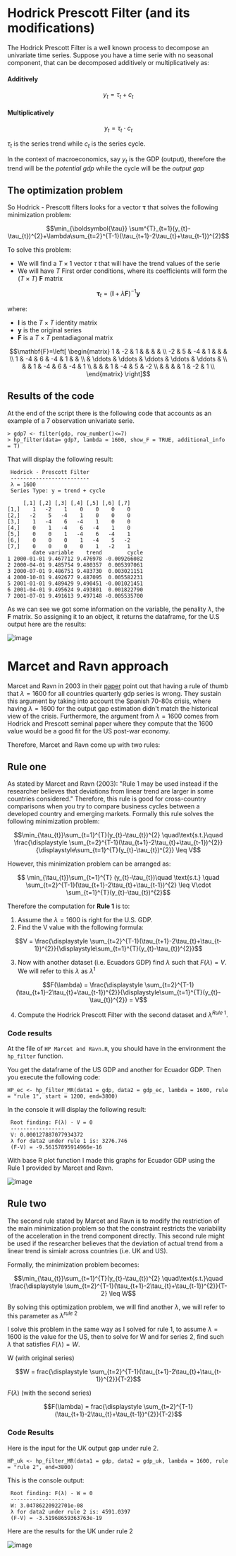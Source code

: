 # Hodrick Prescott Filter (and its modifications)

The Hodrick Prescott Filter is a well known process to decompose an univariate time series. Suppose you have a time serie with no seasonal component,
that can be decomposed additively or multiplicatively as:

#### Additively
```math
y_{t}=\tau_{t}+c_{t}
```


#### Multiplicatively
```math
y_{t} =  \tau_{t} \cdot c_{t}
```

$\tau_{t}$ is the series trend while $c_{t}$ is the series cycle. 

In the context of macroeconomics, say $y_{t}$ is the GDP (output), therefore the trend will be the *potential gdp* while the cycle will be the *output gap*

## The optimization problem 
So Hodrick - Prescott filters looks for a vector $\boldsymbol{\tau}$ that solves the following minimization problem:

```math
\min_{\boldsymbol{\tau}} \sum^{T}_{t=1}(y_{t}-\tau_{t})^{2}+\lambda\sum_{t=2}^{T-1}(\tau_{t+1}-2\tau_{t}+\tau_{t-1})^{2}
```
To solve this problem:
- We will find a $T \times 1$ vector $\tau$ that will have the trend values of the serie
- We will have $T$ First order conditions, where its coefficients will form the ($T \times T$) $\mathbf{F}$ matrix

```math
\boldsymbol{\tau}_{t} = (\mathbf{I}+\lambda \mathbf{F})^{-1} \mathbf{y}
```
where:
- $\mathbf{I}$ is the $T \times T$ identity matrix
- $\mathbf{y}$ is the original series
- $\mathbf{F}$ is a $T\times T$ pentadiagonal matrix

```math
\mathbf{F}=\left[ \begin{matrix}
1 & -2 & 1 &  &  &  &  \\
-2 & 5 & -4 & 1 &  &  &    \\
1 & -4 & 6 & -4 & 1 &  &     \\ 
  &  \ddots & \ddots & \ddots & \ddots & \ddots &   \\
  &  & 1 & -4 & 6 & -4 & 1  \\
  &  &  & 1 & -4 & 5 & -2 \\
  &  &  &  & 1 & -2 & 1 \\
\end{matrix}
\right]
```

## Results of the code

At the end of the script there is the following code that accounts as an example of a 7 observation univariate serie. 

```
> gdp7 <- filter(gdp, row_number()<=7)
> hp_filter(data= gdp7, lambda = 1600, show_F = TRUE, additional_info = T)
```
That will display the following result: 

```
 Hodrick - Prescott Filter 
 -------------------------
 λ = 1600 
 Series Type: y = trend + cycle 

     [,1] [,2] [,3] [,4] [,5] [,6] [,7]
[1,]    1   -2    1    0    0    0    0
[2,]   -2    5   -4    1    0    0    0
[3,]    1   -4    6   -4    1    0    0
[4,]    0    1   -4    6   -4    1    0
[5,]    0    0    1   -4    6   -4    1
[6,]    0    0    0    1   -4    5   -2
[7,]    0    0    0    0    1   -2    1
        date variable    trend        cycle
1 2000-01-01 9.467712 9.476978 -0.009266082
2 2000-04-01 9.485754 9.480357  0.005397061
3 2000-07-01 9.486751 9.483730  0.003021151
4 2000-10-01 9.492677 9.487095  0.005582231
5 2001-01-01 9.489429 9.490451 -0.001021451
6 2001-04-01 9.495624 9.493801  0.001822790
7 2001-07-01 9.491613 9.497148 -0.005535700
```

As we can see we got some information on the variable, the penality $\lambda$, the $\mathbf{F}$ matrix. So assigning it to an object, it returns the dataframe, for the U.S output here are the results:

   ![image](https://user-images.githubusercontent.com/103344273/171779709-1404c923-0afd-44be-9bed-d5723963faac.png)

# Marcet and Ravn approach

Marcet and Ravn in 2003 in their [paper](https://bse.eu/research/working-papers/hp-filter-cross-country-comparisons) point out that having a rule of thumb that $\lambda = 1600$ for all countries quarterly gdp series is wrong. They sustain this argument by taking into account the Spanish 70-80s crisis, where having $\lambda = 1600$ for the output gap estimation didn't match the historical view of the crisis. Furthermore, the argument from $\lambda=1600$ comes from Hodrick and Prescott seminal paper where they compute that the 1600 value would be a good fit for the US post-war economy. 

Therefore, Marcet and Ravn come up with two rules:

## Rule one

As stated by Marcet and Ravn (2003): "Rule 1 may be used instead if the researcher believes that deviations from linear trend are larger in some countries considered." Therefore, this rule is good for cross-country comparisons when you try to compare business cycles between a developed country and emerging markets. Formally this rule solves the following minimization problem:

```math
\min_{\tau_{t}}\sum_{t=1}^{T}(y_{t}-\tau_{t})^{2} \quad\text{s.t.}\quad  \frac{\displaystyle \sum_{t=2}^{T-1}(\tau_{t+1}-2\tau_{t}+\tau_{t-1})^{2}}{\displaystyle\sum_{t=1}^{T}(y_{t}-\tau_{t})^{2}} \leq V
```

However, this minimization problem can be arranged as: 

```math
 \min_{\tau_{t}}\sum_{t=1}^{T} (y_{t}-\tau_{t})\quad \text{s.t.} \quad \sum_{t=2}^{T-1}(\tau_{t+1}-2\tau_{t}+\tau_{t-1})^{2} \leq V\cdot \sum_{t=1}^{T}(y_{t}-\tau_{t})^{2}
```

Therefore the computation for **Rule 1** is to:

1. Assume the $\lambda = 1600$ is right for the U.S. GDP.
2. Find the V value with the following formula:

```math
V = \frac{\displaystyle \sum_{t=2}^{T-1}(\tau_{t+1}-2\tau_{t}+\tau_{t-1})^{2}}{\displaystyle\sum_{t=1}^{T}(y_{t}-\tau_{t})^{2}}
```
3. Now with another dataset (i.e. Ecuadors GDP) find $\lambda$ such that $F(\lambda) = V$. We will refer to this $\lambda$ as $\lambda^{1}$

```math
F(\lambda) = \frac{\displaystyle \sum_{t=2}^{T-1}(\tau_{t+1}-2\tau_{t}+\tau_{t-1})^{2}}{\displaystyle\sum_{t=1}^{T}(y_{t}-\tau_{t})^{2}} = V
```
4. Compute the Hodrick Prescott Filter with the second dataset and $\lambda^{Rule\ 1}$.

### Code results

At the file of `HP Marcet and Ravn.R`, you should have in the environment the `hp_filter` function.

You get the dataframe of the US GDP and another for Ecuador GDP. Then you execute the following code: 

```
HP_ec <- hp_filter_MR(data1 = gdp, data2 = gdp_ec, lambda = 1600, rule = "rule 1", start = 1200, end=3800)
```
In the console it will display the following result:

```
 Root finding: F(λ) - V = 0
 ----------------- 
 V: 0.000127887077934372 
 λ for data2 under rule 1 is: 3276.746 
 (F-V) = -9.56157895914966e-16 
```

With base R plot function I made this graphs for Ecuador GDP using the Rule 1 provided by Marcet and Ravn. 

![image](https://user-images.githubusercontent.com/103344273/172071831-a396eee5-f1ea-496c-8397-5d565853358c.png)

## Rule two

The second rule stated by Marcet and Ravn is to modify the restriction of the main minimization problem so that the constraint restricts the variability of the acceleration in the trend component directly.  This second rule might be used if the researcher believes that the deviation of actual trend from a linear trend is simialr across countries (i.e. UK and US).

Formally, the minimization problem becomes:

```math
\min_{\tau_{t}}\sum_{t=1}^{T}(y_{t}-\tau_{t})^{2} \quad\text{s.t.}\quad  \frac{\displaystyle \sum_{t=2}^{T-1}(\tau_{t+1}-2\tau_{t}+\tau_{t-1})^{2}}{T-2} \leq W
```
By solving this optimization problem, we will find another $\lambda$, we will refer to this parameter as $\lambda^{rule\ 2}$

I solve this problem in the same way as I solved for rule 1, to assume $\lambda = 1600$ is the value for the US, then to solve for W and for series 2, find such $\lambda$ that satisfies $F(\lambda) = W$.

W (with original series)
```math
W = frac{\displaystyle \sum_{t=2}^{T-1}(\tau_{t+1}-2\tau_{t}+\tau_{t-1})^{2}}{T-2}
```

$F(\lambda)$ (with the second series)
```math
F(\lambda) = frac{\displaystyle \sum_{t=2}^{T-1}(\tau_{t+1}-2\tau_{t}+\tau_{t-1})^{2}}{T-2}
```
### Code Results

Here is the input for the UK output gap under rule 2. 

```
HP_uk <- hp_filter_MR(data1 = gdp, data2 = gdp_uk, lambda = 1600, rule = "rule 2", end=3800)
```

This is the console output:
```
 Root finding: F(λ) - W = 0
 ----------------- 
 W: 3.04786220922701e-08 
 λ for data2 under rule 2 is: 4591.0397 
 (F-V) = -3.51968659363763e-19 
```

Here are the results for the UK under rule 2

![image](https://user-images.githubusercontent.com/103344273/172076199-b58362af-1ed6-407e-87e3-ac0fa412e5f6.png)

